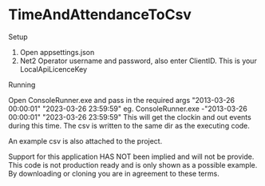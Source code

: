 # TimeAndAttendanceToCsv
Setup 
1. Open appsettings.json
2. Net2 Operator username and password, also enter ClientID. This is your LocalApiLicenceKey

Running

Open ConsoleRunner.exe and pass in the required args "2013-03-26 00:00:01" "2023-03-26 23:59:59" eg. ConsoleRunner.exe -"2013-03-26 00:00:01" "2023-03-26 23:59:59"
This will get the clockin and out events during this time. 
The csv is written to the same dir as the executing code. 

An example csv is also attached to the project.

Support for this application HAS NOT been implied and will not be provide. This code is not production ready and is only shown as a possible example.
By downloading or cloning you are in agreement to these terms.
